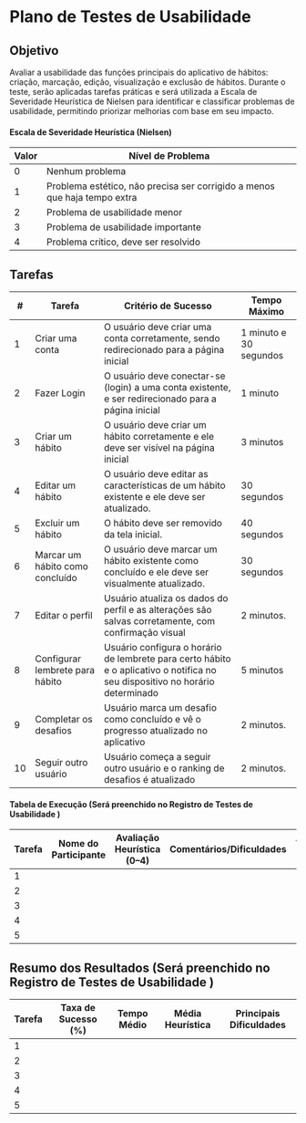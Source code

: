# Plano de Testes de Usabilidade

## Objetivo
Avaliar a usabilidade das funções principais do aplicativo de hábitos: criação, marcação, edição, visualização e exclusão de hábitos. Durante o teste, serão aplicadas tarefas práticas e será utilizada a Escala de Severidade Heurística de Nielsen para identificar e classificar problemas de usabilidade, permitindo priorizar melhorias com base em seu impacto.

#### Escala de Severidade Heurística (Nielsen)

| Valor | Nível de Problema                      |
|-------|----------------------------------------|
| 0     | Nenhum problema                        |
| 1     | Problema estético, não precisa ser corrigido a menos que haja tempo extra |
| 2     | Problema de usabilidade menor          |
| 3     | Problema de usabilidade importante     |
| 4     | Problema crítico, deve ser resolvido   |

## Tarefas

| # | Tarefa                                                                 | Critério de Sucesso                        | Tempo Máximo |
|---|------------------------------------------------------------------------|--------------------------------------------|--------------|
| 1 | Criar uma conta | O usuário deve criar uma conta corretamente, sendo redirecionado para a página inicial | 1 minuto e 30 segundos   |
| 2 | Fazer Login | O usuário deve conectar-se (login) a uma conta existente, e ser redirecionado para a página inicial | 1 minuto |
| 3 | Criar um hábito | O usuário deve criar um hábito corretamente e ele deve ser visível na página inicial | 3 minutos    |
| 4 | Editar um hábito | O usuário deve editar as características de um hábito existente e ele deve ser atualizado. | 30 segundos |
| 5 | Excluir um hábito | O hábito deve ser removido da tela inicial. | 40 segundos |
| 6 | Marcar um hábito como concluído | O usuário deve marcar um hábito existente como concluído e ele deve ser visualmente atualizado. | 30 segundos |
| 7 | Editar o perfil | Usuário atualiza os dados do perfil e as alterações são salvas corretamente, com confirmação visual | 2 minutos. |
| 8 | Configurar lembrete para hábito | Usuário configura o horário de lembrete para certo hábito e o aplicativo o notifica no seu dispositivo no horário determinado | 5 minutos |
| 9 | Completar os desafios | Usuário marca um desafio como concluído e vê o progresso atualizado no aplicativo | 2 minutos. |
| 10 | Seguir outro usuário | Usuário começa a seguir outro usuário e o ranking de desafios é atualizado | 2 minutos. |





#### Tabela de Execução (Será preenchido no Registro de Testes de Usabilidade )

| Tarefa |Nome do Participante  | Avaliação Heurística (0–4) | Comentários/Dificuldades |  Tempo Gasto|
|--------|-------------|-----------------------------|---------------------------|--------------------|
| 1      |             |                             |                           |                    |
| 2      |             |                             |                           |                    |
| 3      |             |                             |                           |                    |
| 4      |             |                             |                           |                    |
| 5      |             |                             |                           |                    |

## Resumo dos Resultados (Será preenchido no Registro de Testes de Usabilidade )

| Tarefa | Taxa de Sucesso (%) | Tempo Médio | Média Heurística | Principais Dificuldades |
|--------|---------------------|-------------|------------------|--------------------------|
| 1      |                     |             |                  |                          |
| 2      |                     |             |                  |                          |
| 3      |                     |             |                  |                          |
| 4      |                     |             |                  |                          |
| 5      |                     |             |                  |                          |
